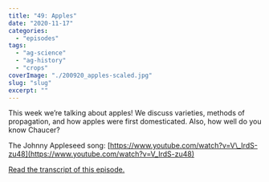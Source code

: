 ```yaml
---
title: "49: Apples"
date: "2020-11-17"
categories: 
  - "episodes"
tags: 
  - "ag-science"
  - "ag-history"
  - "crops"
coverImage: "./200920_apples-scaled.jpg"
slug: "slug"
excerpt: ""
---
```


This week we’re talking about apples! We discuss varieties, methods of propagation, and how apples were first domesticated. Also, how well do you know Chaucer?

The Johnny Appleseed song: [https://www.youtube.com/watch?v=V\_IrdS-zu48](https://www.youtube.com/watch?v=V_IrdS-zu48)

[Read the transcript of this episode.](https://www.onetogrowonpod.com/49-apples-transcript)
